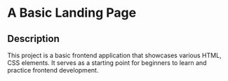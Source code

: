 # A Basic Landing Page

## Description

This project is a basic frontend application that showcases various HTML, CSS elements. It serves as a starting point for beginners to learn and practice frontend development.

